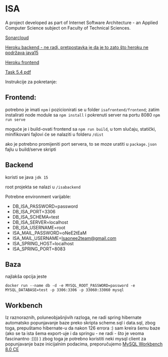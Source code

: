 # ISA
A project developed as part of Internet Software Architecture - an Applied Computer Science subject on Faculty of Technical Sciences.



[Sonarcloud](https://sonarcloud.io/organizations/one-e2-team/projects)

[Heroku backend - ne radi, pretpostavka je da je to zato što heroku ne podržava java15](http://isa-eu-backend.herokuapp.com/)

[Heroku frontend](http://isa-frontend.herokuapp.com/#/)

[Task 5.4 pdf](pdf/isa%20%20task%205.4.pdf)

Instrukcije za pokretanje:

## Frontend:
potrebno je imati ```npm``` i pozicionirati se u folder ```isafrontend/frontend```; zatim instalirati node module sa ```npm install``` i pokrenuti server na portu 8080 ```npm run serve```

moguće je i build-ovati frontend sa ```npm run build```, u tom slučaju, statički, minifikovani fajlovi će se nalaziti u folderu ```/dist```

ako je potrebno promijeniti port servera, to se moze uratiti u ```package.json``` fajlu u build/serve skripti

## Backend

koristi se java ```jdk 15```

root projekta se nalazi u ```/isabackend```

Potrebne environment varijable:
- DB_ISA_PASSWORD=password
- DB_ISA_PORT=3306
- DB_ISA_SCHEMA=test
- DB_ISA_SERVER=localhost
- DB_ISA_USERNAME=root
- ISA_MAIL_PASSWORD=oNeE2tEaM
- ISA_MAIL_USERNAME=Isaonee2team@gmail.com
- ISA_SPRING_HOST=localhost
- ISA_SPRING_PORT=8083

## Baza
najlakša opcija jeste 

```docker run --name db -d -e MYSQL_ROOT_PASSWORD=password -e MYSQL_DATABASE=test -p 3306:3306 -p 33060:33060 mysql```

## Workbench
Iz raznoraznih, poluneobjašnjivih razloga, ne radi spring hibernate automatsko popunjavanje baze preko skripta scheme.sql i data.sql, zbog toga, prepuštamo hibernate-u da nakon 126 errora :) sam kreira šemu baze (ako se ta ista šema export-uje i da springu - ne radi - što je veoma fascinantno :)))) )
zbog toga je potrebno koristiti neki mysql client za popunjavanje baze inicijalnim podacima, preporučujemo [MySQL Workbench 8.0 CE](https://www.mysql.com/products/workbench/)
